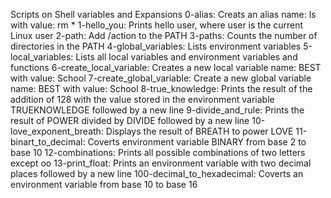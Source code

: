 Scripts on Shell variables and Expansions
0-alias: Creats an alias name: ls with value: rm *
1-hello_you: Prints hello user, where user is the current Linux user
2-path: Add /action to the PATH
3-paths: Counts the number of directories in the PATH
4-global_variables: Lists environment variables
5-local_variables: Lists all local variables and environment variables and functions
6-create_local_variable: Creates a new local variable name: BEST with value: School
7-create_global_variable: Create a new global variable name: BEST with value: School
8-true_knowledge: Prints the result of the addition of 128 with the value stored in the environment variable TRUEKNOWLEDGE followed by a new line
9-divide_and_rule: Prints the result of POWER divided by DIVIDE followed by a new line
10-love_exponent_breath: Displays the result of BREATH to power LOVE
11-binart_to_decimal: Coverts environment variable BINARY from base 2 to base 10
12-combinations: Prints all possible combinations of two letters except oo
13-print_float: Prints an environment variable with two decimal places followed by a new line
100-decimal_to_hexadecimal: Coverts an environment variable from base 10 to base 16
